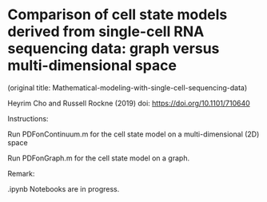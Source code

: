 # Comparison of cell state models derived from single-cell RNA sequencing data: graph versus multi-dimensional space
(original title: Mathematical-modeling-with-single-cell-sequencing-data) 

Heyrim Cho and Russell Rockne (2019) 
doi: https://doi.org/10.1101/710640


Instructions: 

Run    PDFonContinuum.m    for the cell state model on a multi-dimensional (2D) space 

Run    PDFonGraph.m     for the cell state model on a graph. 


Remark: 

.ipynb Notebooks are in progress. 

